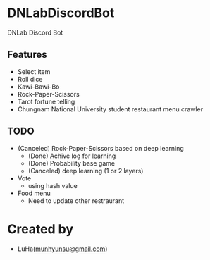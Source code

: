 # DNLabDiscordBot
DNLab Discord Bot

## Features
- Select item
- Roll dice
- Kawi-Bawi-Bo
- Rock-Paper-Scissors
- Tarot fortune telling
- Chungnam National University student restaurant menu crawler

## TODO
- (Canceled) Rock-Paper-Scissors based on deep learning
  - (Done) Achive log for learning
  - (Done) Probability base game
  - (Canceled) deep learning (1 or 2 layers)
- Vote
  - using hash value
- Food menu
  - Need to update other restraurant

# Created by
- LuHa(munhyunsu@gmail.com)
